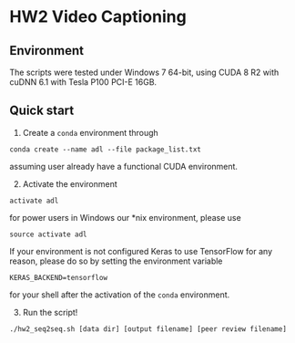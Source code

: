 # HW2 Video Captioning
## Environment
The scripts were tested under Windows 7 64-bit, using CUDA 8 R2 with cuDNN 6.1 with Tesla P100 PCI-E 16GB.

## Quick start
1. Create a `conda` environment through
```
conda create --name adl --file package_list.txt
```
assuming user already have a functional CUDA environment.

2. Activate the environment
```
activate adl
```
for power users in Windows our *nix environment, please use
```
source activate adl
```
If your environment is not configured Keras to use TensorFlow for any reason, please do so by setting the environment variable
```
KERAS_BACKEND=tensorflow
```
for your shell after the activation of the `conda` environment.

3. Run the script!
```
./hw2_seq2seq.sh [data dir] [output filename] [peer review filename]
```
